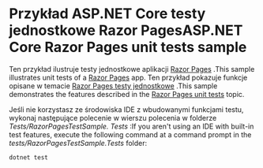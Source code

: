 # <a name="aspnet-core-razor-pages-unit-tests-sample"></a><span data-ttu-id="efa4f-101">Przykład ASP.NET Core testy jednostkowe Razor Pages</span><span class="sxs-lookup"><span data-stu-id="efa4f-101">ASP.NET Core Razor Pages unit tests sample</span></span>

<span data-ttu-id="efa4f-102">Ten przykład ilustruje testy jednostkowe aplikacji [Razor Pages](https://docs.microsoft.com/aspnet/core/mvc/razor-pages) .</span><span class="sxs-lookup"><span data-stu-id="efa4f-102">This sample illustrates unit tests of a [Razor Pages](https://docs.microsoft.com/aspnet/core/mvc/razor-pages) app.</span></span> <span data-ttu-id="efa4f-103">Ten przykład pokazuje funkcje opisane w temacie [Razor Pages testy jednostkowe](https://docs.microsoft.com/aspnet/core/test/razor-pages-tests) .</span><span class="sxs-lookup"><span data-stu-id="efa4f-103">This sample demonstrates the features described in the [Razor Pages unit tests](https://docs.microsoft.com/aspnet/core/test/razor-pages-tests) topic.</span></span>

<span data-ttu-id="efa4f-104">Jeśli nie korzystasz ze środowiska IDE z wbudowanymi funkcjami testu, wykonaj następujące polecenie w wierszu polecenia w folderze *Tests/RazorPagesTestSample. Tests* :</span><span class="sxs-lookup"><span data-stu-id="efa4f-104">If you aren't using an IDE with built-in test features, execute the following command at a command prompt in the *tests/RazorPagesTestSample.Tests* folder:</span></span>

```console
dotnet test
```
